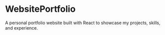 # WebsitePortfolio
A personal portfolio website built with React to showcase my projects, skills, and experience.
